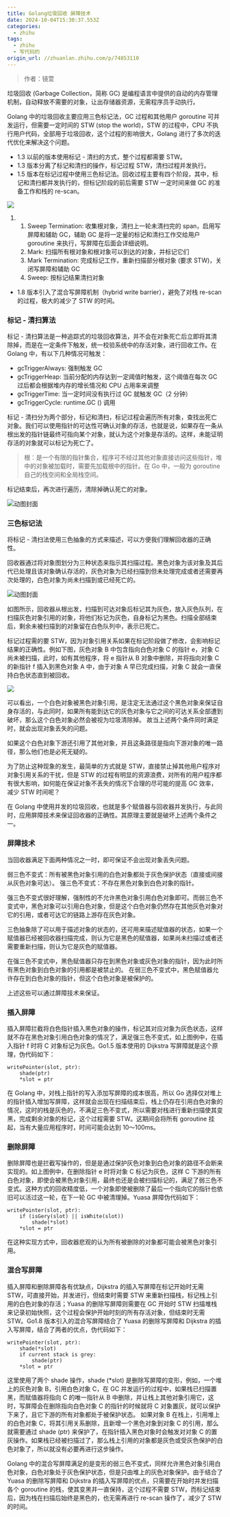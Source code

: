 ```yaml
---
title: Golang垃圾回收 屏障技术
date: 2024-10-04T15:30:37.553Z
categories:
  - zhihu
tags:
  - zhihu
  - 写代码的
origin_url: //zhuanlan.zhihu.com/p/74853110
---
```

> 作者：镜萱

垃圾回收 (Garbage Collection，简称 GC) 是编程语言中提供的自动的内存管理机制，自动释放不需要的对象，让出存储器资源，无需程序员手动执行。

Golang 中的垃圾回收主要应用三色标记法，GC 过程和其他用户 goroutine 可并发运行，但需要一定时间的 STW (stop the world)，STW 的过程中，CPU 不执行用户代码，全部用于垃圾回收，这个过程的影响很大，Golang 进行了多次的迭代优化来解决这个问题。

* 1.3 以前的版本使用标记 - 清扫的方式，整个过程都需要 STW。
* 1.3 版本分离了标记和清扫的操作，标记过程 STW，清扫过程并发执行。
* 1.5 版本在标记过程中使用三色标记法。回收过程主要有四个阶段，其中，标记和清扫都并发执行的，但标记阶段的前后需要 STW 一定时间来做 GC 的准备工作和栈的 re-scan。

![](https://pic3.zhimg.com/v2-ed600e255367b30af1c489131357eadc_b.jpg)

1. 1. Sweep Termination: 收集根对象，清扫上一轮未清扫完的 span，启用写屏障和辅助 GC，辅助 GC 是将一定量的标记和清扫工作交给用户 goroutine 来执行，写屏障在后面会详细说明。
   2. Mark: 扫描所有根对象和根对象可以到达的对象，并标记它们
   3. Mark Termination: 完成标记工作，重新扫描部分根对象 (要求 STW)，关闭写屏障和辅助 GC
   4. Sweep: 按标记结果清扫对象

* 1.8 版本引入了混合写屏障机制（hybrid write barrier），避免了对栈 re-scan 的过程，极大的减少了 STW 的时间。

### 标记 - 清扫算法

标记 - 清扫算法是一种追踪式的垃圾回收算法，并不会在对象死亡后立即将其清除掉，而是在一定条件下触发，统一校验系统中的存活对象，进行回收工作。在 Golang 中，有以下几种情况可触发：

* gcTriggerAlways: 强制触发 GC
* gcTriggerHeap: 当前分配的内存达到一定阈值时触发，这个阈值在每次 GC 过后都会根据堆内存的增长情况和 CPU 占用率来调整
* gcTriggerTime: 当一定时间没有执行过 GC 就触发 GC（2 分钟）
* gcTriggerCycle: runtime.GC () 调用

标记 - 清扫分为两个部分，标记和清扫，标记过程会遍历所有对象，查找出死亡对象。我们可以使用指针的可达性可确认对象的存活，也就是说，如果存在一条从根出发的指针链最终可指向某个对象，就认为这个对象是存活的。这样，未能证明存活的对象就可以标记为死亡了。

> 根：是一个有限的指针集合，程序可不经过其他对象直接访问这些指针，堆中的对象被加载时，需要先加载根中的指针。在 Go 中，一般为 goroutine 自己的栈空间和全局栈空间。

标记结束后，再次进行遍历，清除掉确认死亡的对象。

![动图封面](https://picx.zhimg.com/v2-18defbd05ce6696c1355dc7de069de1d_b.jpg)

### 三色标记法

将标记 - 清扫法使用三色抽象的方式来描述，可以方便我们理解回收器的正确性。

回收器通过将对象图划分为三种状态来指示其扫描过程。黑色对象为该对象及其后代已处理且该对象确认存活的，灰色对象为已经扫描到但未处理完成或者还需要再次处理的，白色对象为尚未扫描到或已经死亡的。

![动图封面](https://pic4.zhimg.com/v2-5fe8ea45e2518ca19cfeb31558160fb1_b.jpg)

如图所示，回收器从根出发，扫描到可达对象后标记其为灰色，放入灰色队列，在扫描灰色对象引用的对象，将他们标记为灰色，自身标记为黑色。扫描全部结束后，剩余未被扫描到的对象留在白色队列中，表示已死亡。

标记过程需的要 STW，因为对象引用关系如果在标记阶段做了修改，会影响标记结果的正确性。例如下图，灰色对象 B 中包含指向白色对象 C 的指针 e，对象 C 尚未被扫描，此时，如有其他程序，将 e 指针从 B 对象中删除，并将指向对象 C 的新指针 f 插入到黑色对象 A 中，由于对象 A 早已完成扫描，对象 C 就会一直保持白色状态直到被回收。

![](https://pic1.zhimg.com/v2-be47f647bc1521f1d6c2d7a886560abc_b.jpg)

可以看出，一个白色对象被黑色对象引用，是注定无法通过这个黑色对象来保证自身存活的，与此同时，如果所有能到达它的灰色对象与它之间的可达关系全部遭到破坏，那么这个白色对象必然会被视为垃圾清除掉。 故当上述两个条件同时满足时，就会出现对象丢失的问题。

如果这个白色对象下游还引用了其他对象，并且这条路径是指向下游对象的唯一路径，那么他们也是必死无疑的。

为了防止这种现象的发生，最简单的方式就是 STW，直接禁止掉其他用户程序对对象引用关系的干扰，但是 STW 的过程有明显的资源浪费，对所有的用户程序都有很大影响，如何能在保证对象不丢失的情况下合理的尽可能的提高 GC 效率，减少 STW 时间呢？

在 Golang 中使用并发的垃圾回收，也就是多个赋值器与回收器并发执行，与此同时，应用屏障技术来保证回收器的正确性。其原理主要就是破坏上述两个条件之一。

### 屏障技术

当回收器满足下面两种情况之一时，即可保证不会出现对象丢失问题。

弱三色不变式：所有被黑色对象引用的白色对象都处于灰色保护状态（直接或间接从灰色对象可达）。 强三色不变式：不存在黑色对象到白色对象的指针。

强三色不变式很好理解，强制性的不允许黑色对象引用白色对象即可。而弱三色不变式中，黑色对象可以引用白色对象，但是这个白色对象仍然存在其他灰色对象对它的引用，或者可达它的链路上游存在灰色对象。

三色抽象除了可以用于描述对象的状态的，还可用来描述赋值器的状态，如果一个赋值器已经被回收器扫描完成，则认为它是黑色的赋值器，如果尚未扫描过或者还需要重新扫描，则认为它是灰色的赋值器。

在强三色不变式中，黑色赋值器只存在到黑色对象或灰色对象的指针，因为此时所有黑色对象到白色对象的引用都是被禁止的。 在弱三色不变式中，黑色赋值器允许存在到白色对象的指针，但这个白色对象是被保护的。

上述这些可以通过屏障技术来保证。

### 插入屏障

插入屏障拦截将白色指针插入黑色对象的操作，标记其对应对象为灰色状态，这样就不存在黑色对象引用白色对象的情况了，满足强三色不变式，如上图例中，在插入指针 f 时将 C 对象标记为灰色。Go1.5 版本使用的 Dijkstra 写屏障就是这个原理，伪代码如下：

```text
writePointer(slot, ptr):
    shade(ptr)
    *slot = ptr
```

在 Golang 中，对栈上指针的写入添加写屏障的成本很高，所以 Go 选择仅对堆上的指针插入增加写屏障，这样就会出现在扫描结束后，栈上仍存在引用白色对象的情况，这时的栈是灰色的，不满足三色不变式，所以需要对栈进行重新扫描使其变黑，完成剩余对象的标记，这个过程需要 STW。这期间会将所有 goroutine 挂起，当有大量应用程序时，时间可能会达到 10～100ms。

### 删除屏障

删除屏障也是拦截写操作的，但是是通过保护灰色对象到白色对象的路径不会断来实现的。如上图例中，在删除指针 e 时将对象 C 标记为灰色，这样 C 下游的所有白色对象，即使会被黑色对象引用，最终也还是会被扫描标记的，满足了弱三色不变式。这种方式的回收精度低，一个对象即使被删除了最后一个指向它的指针也依旧可以活过这一轮，在下一轮 GC 中被清理掉。Yuasa 屏障伪代码如下：

```text
writePointer(slot, ptr):
    if (isGery(slot) || isWhite(slot))
        shade(*slot)
    *slot = ptr
```

在这种实现方式中，回收器悲观的认为所有被删除的对象都可能会被黑色对象引用。

### 混合写屏障

插入屏障和删除屏障各有优缺点，Dijkstra 的插入写屏障在标记开始时无需 STW，可直接开始，并发进行，但结束时需要 STW 来重新扫描栈，标记栈上引用的白色对象的存活；Yuasa 的删除写屏障则需要在 GC 开始时 STW 扫描堆栈来记录初始快照，这个过程会保护开始时刻的所有存活对象，但结束时无需 STW。Go1.8 版本引入的混合写屏障结合了 Yuasa 的删除写屏障和 Dijkstra 的插入写屏障，结合了两者的优点，伪代码如下：

```text
writePointer(slot, ptr):
    shade(*slot)
    if current stack is grey:
        shade(ptr)
    *slot = ptr
```

这里使用了两个 shade 操作，shade (\*slot) 是删除写屏障的变形，例如，一个堆上的灰色对象 B，引用白色对象 C，在 GC 并发运行的过程中，如果栈已扫描置黑，而赋值器将指向 C 的唯一指针从 B 中删除，并让栈上其他对象引用它，这时，写屏障会在删除指向白色对象 C 的指针的时候就将 C 对象置灰，就可以保护下来了，且它下游的所有对象都处于被保护状态。 如果对象 B 在栈上，引用堆上的白色对象 C，将其引用关系删除，且新增一个黑色对象到对象 C 的引用，那么就需要通过 shade (ptr) 来保护了，在指针插入黑色对象时会触发对对象 C 的置灰操作。如果栈已经被扫描过了，那么栈上引用的对象都是灰色或受灰色保护的白色对象了，所以就没有必要再进行这步操作。

Golang 中的混合写屏障满足的是变形的弱三色不变式，同样允许黑色对象引用白色对象，白色对象处于灰色保护状态，但是只由堆上的灰色对象保护。由于结合了 Yuasa 的删除写屏障和 Dijkstra 的插入写屏障的优点，只需要在开始时并发扫描各个 goroutine 的栈，使其变黑并一直保持，这个过程不需要 STW，而标记结束后，因为栈在扫描后始终是黑色的，也无需再进行 re-scan 操作了，减少了 STW 的时间。
